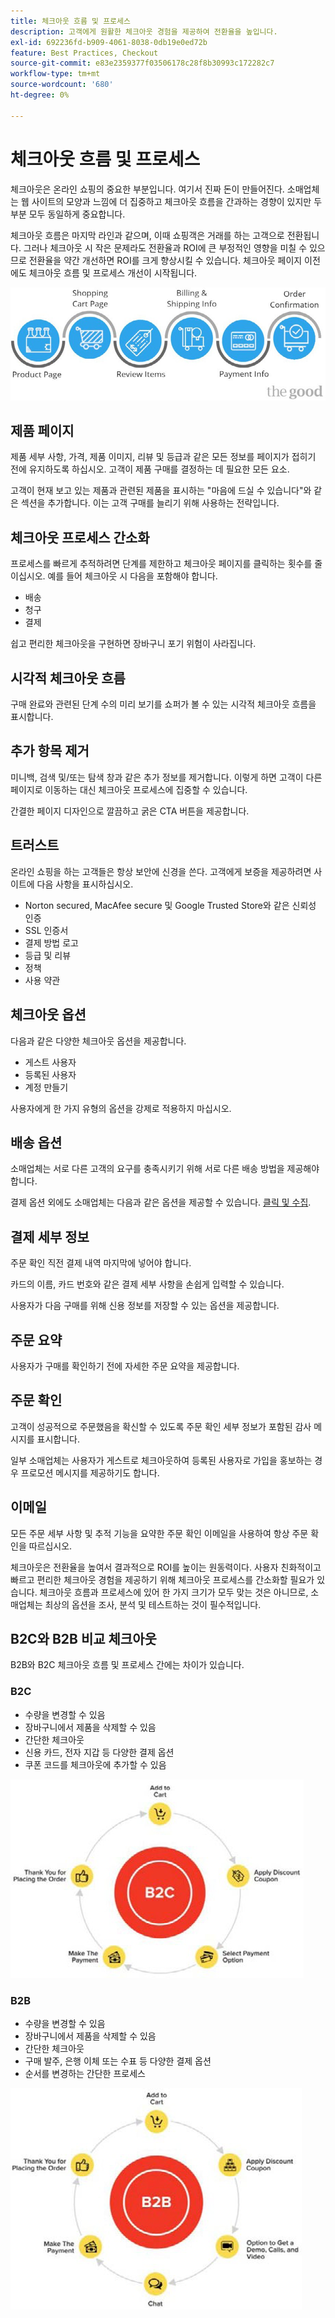 ```yaml
---
title: 체크아웃 흐름 및 프로세스
description: 고객에게 원활한 체크아웃 경험을 제공하여 전환율을 높입니다.
exl-id: 692236fd-b909-4061-8038-0db19e0ed72b
feature: Best Practices, Checkout
source-git-commit: e83e2359377f03506178c28f8b30993c172282c7
workflow-type: tm+mt
source-wordcount: '680'
ht-degree: 0%

---
```


# 체크아웃 흐름 및 프로세스

체크아웃은 온라인 쇼핑의 중요한 부분입니다. 여기서 진짜 돈이 만들어진다. 소매업체는 웹 사이트의 모양과 느낌에 더 집중하고 체크아웃 흐름을 간과하는 경향이 있지만 두 부분 모두 동일하게 중요합니다.

체크아웃 흐름은 마지막 라인과 같으며, 이때 쇼핑객은 거래를 하는 고객으로 전환됩니다. 그러나 체크아웃 시 작은 문제라도 전환율과 ROI에 큰 부정적인 영향을 미칠 수 있으므로 전환율을 약간 개선하면 ROI를 크게 향상시킬 수 있습니다. 체크아웃 페이지 이전에도 체크아웃 흐름 및 프로세스 개선이 시작됩니다.

![체크아웃 프로세스 흐름 다이어그램](../../assets/playbooks/checkout-diagram.png)

## 제품 페이지

제품 세부 사항, 가격, 제품 이미지, 리뷰 및 등급과 같은 모든 정보를 페이지가 접히기 전에 유지하도록 하십시오. 고객이 제품 구매를 결정하는 데 필요한 모든 요소.

고객이 현재 보고 있는 제품과 관련된 제품을 표시하는 &quot;마음에 드실 수 있습니다&quot;와 같은 섹션을 추가합니다. 이는 고객 구매를 늘리기 위해 사용하는 전략입니다.

## 체크아웃 프로세스 간소화

프로세스를 빠르게 추적하려면 단계를 제한하고 체크아웃 페이지를 클릭하는 횟수를 줄이십시오. 예를 들어 체크아웃 시 다음을 포함해야 합니다.

- 배송
- 청구
- 결제

쉽고 편리한 체크아웃을 구현하면 장바구니 포기 위험이 사라집니다.

## 시각적 체크아웃 흐름

구매 완료와 관련된 단계 수의 미리 보기를 쇼퍼가 볼 수 있는 시각적 체크아웃 흐름을 표시합니다.

## 추가 항목 제거

미니백, 검색 및/또는 탐색 창과 같은 추가 정보를 제거합니다. 이렇게 하면 고객이 다른 페이지로 이동하는 대신 체크아웃 프로세스에 집중할 수 있습니다.

간결한 페이지 디자인으로 깔끔하고 굵은 CTA 버튼을 제공합니다.

## 트러스트

온라인 쇼핑을 하는 고객들은 항상 보안에 신경을 쓴다. 고객에게 보증을 제공하려면 사이트에 다음 사항을 표시하십시오.

- Norton secured, MacAfee secure 및 Google Trusted Store와 같은 신뢰성 인증
- SSL 인증서
- 결제 방법 로고
- 등급 및 리뷰
- 정책
- 사용 약관

## 체크아웃 옵션

다음과 같은 다양한 체크아웃 옵션을 제공합니다.

- 게스트 사용자
- 등록된 사용자
- 계정 만들기

사용자에게 한 가지 유형의 옵션을 강제로 적용하지 마십시오.

## 배송 옵션

소매업체는 서로 다른 고객의 요구를 충족시키기 위해 서로 다른 배송 방법을 제공해야 합니다.

결제 옵션 외에도 소매업체는 다음과 같은 옵션을 제공할 수 있습니다. [클릭 및 수집](click-collect.md).

## 결제 세부 정보

주문 확인 직전 결제 내역 마지막에 넣어야 합니다.

카드의 이름, 카드 번호와 같은 결제 세부 사항을 손쉽게 입력할 수 있습니다.

사용자가 다음 구매를 위해 신용 정보를 저장할 수 있는 옵션을 제공합니다.

## 주문 요약

사용자가 구매를 확인하기 전에 자세한 주문 요약을 제공합니다.

## 주문 확인

고객이 성공적으로 주문했음을 확신할 수 있도록 주문 확인 세부 정보가 포함된 감사 메시지를 표시합니다.

일부 소매업체는 사용자가 게스트로 체크아웃하여 등록된 사용자로 가입을 홍보하는 경우 프로모션 메시지를 제공하기도 합니다.

## 이메일

모든 주문 세부 사항 및 추적 기능을 요약한 주문 확인 이메일을 사용하여 항상 주문 확인을 따르십시오.

체크아웃은 전환율을 높여서 결과적으로 ROI를 높이는 원동력이다. 사용자 친화적이고 빠르고 편리한 체크아웃 경험을 제공하기 위해 체크아웃 프로세스를 간소화할 필요가 있습니다. 체크아웃 흐름과 프로세스에 있어 한 가지 크기가 모두 맞는 것은 아니므로, 소매업체는 최상의 옵션을 조사, 분석 및 테스트하는 것이 필수적입니다.

## B2C와 B2B 비교 체크아웃

B2B와 B2C 체크아웃 흐름 및 프로세스 간에는 차이가 있습니다.

### B2C

- 수량을 변경할 수 있음
- 장바구니에서 제품을 삭제할 수 있음
- 간단한 체크아웃
- 신용 카드, 전자 지갑 등 다양한 결제 옵션
- 쿠폰 코드를 체크아웃에 추가할 수 있음

![B2C 체크아웃 다이어그램](../../assets/playbooks/checkout-b2c.png)

### B2B

- 수량을 변경할 수 있음
- 장바구니에서 제품을 삭제할 수 있음
- 간단한 체크아웃
- 구매 발주, 은행 이체 또는 수표 등 다양한 결제 옵션
- 순서를 변경하는 간단한 프로세스

![B2B 체크아웃 다이어그램](../../assets/playbooks/checkout-b2b.png)
